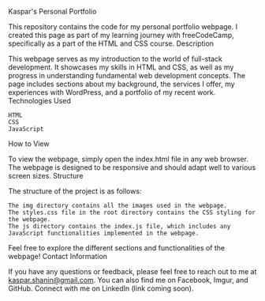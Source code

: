 Kaspar's Personal Portfolio

This repository contains the code for my personal portfolio webpage. I created this page as part of my learning journey with freeCodeCamp, specifically as a part of the HTML and CSS course.
Description

This webpage serves as my introduction to the world of full-stack development. It showcases my skills in HTML and CSS, as well as my progress in understanding fundamental web development concepts. The page includes sections about my background, the services I offer, my experiences with WordPress, and a portfolio of my recent work.
Technologies Used

    HTML
    CSS
    JavaScript

How to View

To view the webpage, simply open the index.html file in any web browser. The webpage is designed to be responsive and should adapt well to various screen sizes.
Structure

The structure of the project is as follows:

    The img directory contains all the images used in the webpage.
    The styles.css file in the root directory contains the CSS styling for the webpage.
    The js directory contains the index.js file, which includes any JavaScript functionalities implemented in the webpage.

Feel free to explore the different sections and functionalities of the webpage!
Contact Information

If you have any questions or feedback, please feel free to reach out to me at kaspar.shanin@gmail.com. You can also find me on Facebook, Imgur, and GitHub. Connect with me on LinkedIn (link coming soon).